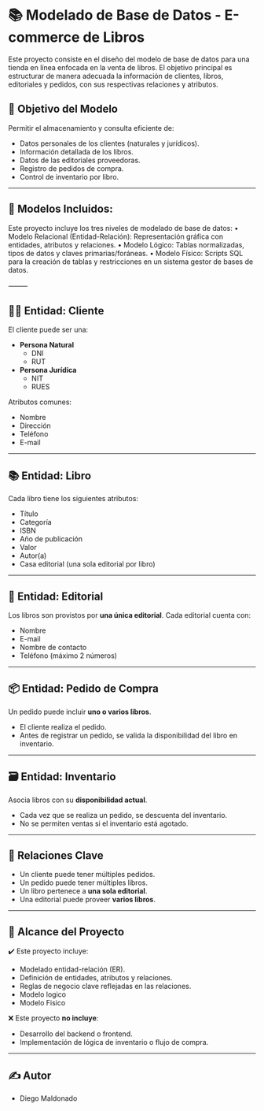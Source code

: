 # 📚 Modelado de Base de Datos - E-commerce de Libros

Este proyecto consiste en el diseño del modelo de base de datos para una tienda en línea enfocada en la venta de libros. El objetivo principal es estructurar de manera adecuada la información de clientes, libros, editoriales y pedidos, con sus respectivas relaciones y atributos.

## 🧩 Objetivo del Modelo

Permitir el almacenamiento y consulta eficiente de:

- Datos personales de los clientes (naturales y jurídicos).
- Información detallada de los libros.
- Datos de las editoriales proveedoras.
- Registro de pedidos de compra.
- Control de inventario por libro.

---

## 🧱 Modelos Incluidos:

Este proyecto incluye los tres niveles de modelado de base de datos:
	•	Modelo Relacional (Entidad-Relación): Representación gráfica con entidades, atributos y relaciones.
	•	Modelo Lógico: Tablas normalizadas, tipos de datos y claves primarias/foráneas.
	•	Modelo Físico: Scripts SQL para la creación de tablas y restricciones en un sistema gestor de bases de datos.

⸻


## 🧑‍💼 Entidad: Cliente

El cliente puede ser una:

- **Persona Natural**
  - DNI
  - RUT
- **Persona Jurídica**
  - NIT
  - RUES

Atributos comunes:
- Nombre
- Dirección
- Teléfono
- E-mail

---

## 📚 Entidad: Libro

Cada libro tiene los siguientes atributos:

- Título
- Categoría
- ISBN
- Año de publicación
- Valor
- Autor(a)
- Casa editorial (una sola editorial por libro)

---

## 🏢 Entidad: Editorial

Los libros son provistos por **una única editorial**. Cada editorial cuenta con:

- Nombre
- E-mail
- Nombre de contacto
- Teléfono (máximo 2 números)

---

## 📦 Entidad: Pedido de Compra

Un pedido puede incluir **uno o varios libros**.

- El cliente realiza el pedido.
- Antes de registrar un pedido, se valida la disponibilidad del libro en inventario.

---

## 🗃️ Entidad: Inventario

Asocia libros con su **disponibilidad actual**.

- Cada vez que se realiza un pedido, se descuenta del inventario.
- No se permiten ventas si el inventario está agotado.

---

## 🔗 Relaciones Clave

- Un cliente puede tener múltiples pedidos.
- Un pedido puede tener múltiples libros.
- Un libro pertenece a **una sola editorial**.
- Una editorial puede proveer **varios libros**.

---

## 📐 Alcance del Proyecto

✔️ Este proyecto incluye:

- Modelado entidad-relación (ER).
- Definición de entidades, atributos y relaciones.
- Reglas de negocio clave reflejadas en las relaciones.
- Modelo logico
- Modelo Fisico

❌ Este proyecto **no incluye**:

- Desarrollo del backend o frontend.
- Implementación de lógica de inventario o flujo de compra.

---

## ✍️ Autor 

- Diego Maldonado